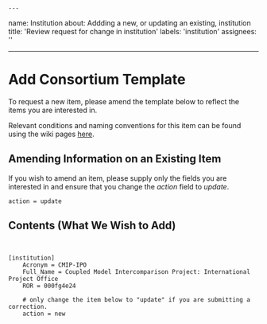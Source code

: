     ---
name: Institution
about: Addding a new, or updating an existing, institution
title: 'Review request for change in institution'
labels: 'institution'
assignees: ''

---

# Add Consortium Template

To request a new item, please amend the template below to reflect the items you are interested in.

Relevant conditions and naming conventions for this item can be found using the wiki pages [here]().

## Amending Information on an Existing Item

If you wish to amend an item, please supply only the fields you are interested in and ensure that you change the *action* field to *update*.

``` action = update ```

<!---  info 

We are trialing the addition of new components using the configuration file format. 
To use this, please fill out the template below, keeping the spacing and indentation of the file.

--->

## Contents (What We Wish to Add)



``` configfile


[institution]
    Acronym = CMIP-IPO
    Full_Name = Coupled Model Intercomparison Project: International Project Office
    ROR = 000fg4e24
    
    # only change the item below to "update" if you are submitting a correction. 
    action = new


```

